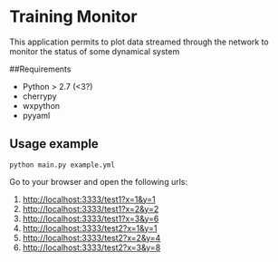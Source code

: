 # Training Monitor

This application permits to plot data streamed through the network to monitor the status of some dynamical system


##Requirements
 * Python > 2.7 (<3?)
 * cherrypy
 * wxpython
 * pyyaml

## Usage example

`python main.py example.yml`

Go to your browser and open the following urls:

1. [http://localhost:3333/test1?x=1&y=1](http://localhost:3333/test1?x=1&y=1)
2. [http://localhost:3333/test1?x=2&y=2](http://localhost:3333/test1?x=2&y=2)
3. [http://localhost:3333/test1?x=3&y=6](http://localhost:3333/test1?x=3&y=6)
1. [http://localhost:3333/test2?x=1&y=1](http://localhost:3333/test2?x=1&y=1)
2. [http://localhost:3333/test2?x=2&y=4](http://localhost:3333/test2?x=2&y=4)
3. [http://localhost:3333/test2?x=3&y=8](http://localhost:3333/test2?x=3&y=8)

